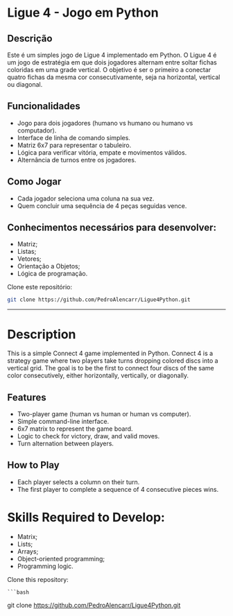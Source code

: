 # Ligue 4 - Jogo em Python

## Descrição

Este é um simples jogo de Ligue 4 implementado em Python. O Ligue 4 é um jogo de estratégia em que dois jogadores alternam entre soltar fichas coloridas em uma grade vertical. O objetivo é ser o primeiro a conectar quatro fichas da mesma cor consecutivamente, seja na horizontal, vertical ou diagonal.

## Funcionalidades

- Jogo para dois jogadores (humano vs humano ou humano vs computador).
- Interface de linha de comando simples.
- Matriz 6x7 para representar o tabuleiro.
- Lógica para verificar vitória, empate e movimentos válidos.
- Alternância de turnos entre os jogadores.

## Como Jogar
- Cada jogador seleciona uma coluna na sua vez.
- Quem concluir uma sequência de 4 peças seguidas vence.

## Conhecimentos necessários para desenvolver:

- Matriz;
- Listas;
- Vetores;
- Orientação a Objetos;
- Lógica de programação.


Clone este repositório:

   ```bash
   git clone https://github.com/PedroAlencarr/Ligue4Python.git
   ```
   -------------------------------------------------------

# Description

This is a simple Connect 4 game implemented in Python. Connect 4 is a strategy game where two players take turns dropping colored discs into a vertical grid. The goal is to be the first to connect four discs of the same color consecutively, either horizontally, vertically, or diagonally.

## Features

- Two-player game (human vs human or human vs computer).
- Simple command-line interface.
- 6x7 matrix to represent the game board.
- Logic to check for victory, draw, and valid moves.
- Turn alternation between players.

## How to Play

- Each player selects a column on their turn.
- The first player to complete a sequence of 4 consecutive pieces wins.

# Skills Required to Develop:

- Matrix;
- Lists;
- Arrays;
- Object-oriented programming;
- Programming logic.

Clone this repository:

    ```bash
   git clone https://github.com/PedroAlencarr/Ligue4Python.git 
   ```
